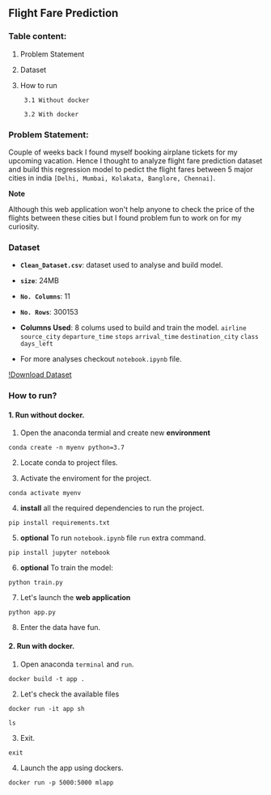 ## Flight Fare Prediction

### Table content:

1. Problem Statement

2. Dataset

3. How to run
        
        3.1 Without docker
        
        3.2 With docker

### Problem Statement:

Couple of weeks back I found myself booking airplane tickets for my upcoming vacation. Hence I thought to analyze flight fare prediction dataset and build this regression model to pedict the flight fares between 5 major cities in india `[Delhi, Mumbai, Kolakata, Banglore, Chennai]`.

__Note__

Although this web application won't help anyone to check the price of the flights between these cities but I found problem fun to work on for my curiosity.

### Dataset

- __`Clean_Dataset.csv`__: dataset used to analyse and build model.

- __`size`__: 24MB

- __`No. Columns`__: 11

- __`No. Rows`__: 300153

- __Columns Used__: 8 colums used to build and train the model.
                    `airline`
                    `source_city`
                    `departure_time`
                    `stops`
                    `arrival_time` 
                    `destination_city` 
                    `class`
                    `days_left`

- For more analyses checkout `notebook.ipynb` file.

[!Download Dataset](https://www.kaggle.com/datasets/shubhambathwal/flight-price-prediction)

### How to run?

#### 1. Run without docker.

1. Open the anaconda termial and create new __environment__

```
conda create -n myenv python=3.7
```


2. Locate conda to project files.

3. Activate the enviroment for the project.

```
conda activate myenv
```

4. __install__ all the required dependencies to run the project.

```
pip install requirements.txt
```

5. __optional__ To run `notebook.ipynb` file `run` extra command.

```
pip install jupyter notebook
```

6. __optional__ To train the model: 

```
python train.py
```

7. Let's launch the __web application__

```
python app.py
```

8. Enter the data have fun.

#### 2. Run with docker.

1. Open anaconda `terminal` and `run`.

```
docker build -t app .
```

2. Let's check the available files

```
docker run -it app sh
```

```
ls
```

3. Exit.

```
exit
```

4. Launch the app using dockers. 

```
docker run -p 5000:5000 mlapp
```






